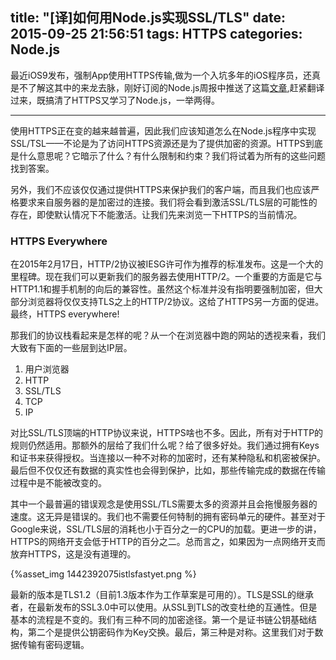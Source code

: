 title: "[译]如何用Node.js实现SSL/TLS"
date: 2015-09-25 21:56:51
tags: HTTPS
categories: Node.js
---
最近iOS9发布，强制App使用HTTPS传输,做为一个入坑多年的iOS程序员，还真是不了解这其中的来龙去脉，刚好订阅的Node.js周报中推送了这篇[文章](http://www.sitepoint.com/how-to-use-ssltls-with-node-js/),赶紧翻译过来，既搞清了HTTPS又学习了Node.js，一举两得。

---
使用HTTPS正在变的越来越普遍，因此我们应该知道怎么在Node.js程序中实现SSL/TSL——不论是为了访问HTTPS资源还是为了提供加密的资源。HTTPS到底是什么意思呢？它暗示了什么？有什么限制和约束？我们将试着为所有的这些问题找到答案。

另外，我们不应该仅仅通过提供HTTPS来保护我们的客户端，而且我们也应该严格要求来自服务器的是加密过的连接。我们将会看到激活SSL/TLS层的可能性的存在，即使默认情况下不能激活。让我们先来浏览一下HTTPS的当前情况。

### HTTPS Everywhere
在2015年2月17日，HTTP/2协议被IESG许可作为推荐的标准发布。这是一个大的里程碑。现在我们可以更新我们的服务器去使用HTTP/2。一个重要的方面是它与HTTP1.1和握手机制的向后的兼容性。虽然这个标准并没有指明要强制加密，但大部分浏览器将仅仅支持TLS之上的HTTP/2协议。这给了HTTPS另一方面的促进。最终，HTTPS everywhere!

那我们的协议栈看起来是怎样的呢？从一个在浏览器中跑的网站的透视来看，我们大致有下面的一些层到达IP层。

1. 用户浏览器
2. HTTP
3. SSL/TLS
4. TCP
5. IP

对比SSL/TLS顶端的HTTP协议来说，HTTPS啥也不多。因此，所有对于HTTP的规则仍然适用。那额外的层给了我们什么呢？给了很多好处。我们通过拥有Keys和证书来获得授权。当连接以一种不对称的加密时，还有某种隐私和机密被保护。最后但不仅仅还有数据的真实性也会得到保护，比如，那些传输完成的数据在传输过程中是不能被改变的。

其中一个最普遍的错误观念是使用SSL/TLS需要太多的资源并且会拖慢服务器的速度。这无异是错误的。我们也不需要任何特制的拥有密码单元的硬件。甚至对于Google来说，SSL/TLS层的消耗也小于百分之一的CPU的加载。更进一步的讲，HTTPS的网络开支会低于HTTP的百分之二。总而言之，如果因为一点网络开支而放弃HTTPS，这是没有道理的。

{%asset_img 1442392075istlsfastyet.png %}

最新的版本是TLS1.2（目前1.3版本作为工作草案是可用的）。TLS是SSL的继承者，在最新发布的SSL3.0中可以使用。从SSL到TLS的改变杜绝的互通性。但是基本的流程是不变的。我们有三种不同的加密途径。第一个是证书链公钥基础结构，第二个是提供公钥密码作为Key交换。最后，第三种是对称。这里我们对于数据传输有密码逻辑。



